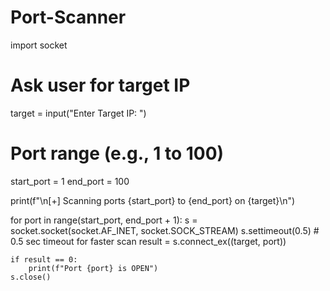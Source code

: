 # Port-Scanner
import socket

# Ask user for target IP
target = input("Enter Target IP: ")

# Port range (e.g., 1 to 100)
start_port = 1
end_port = 100

print(f"\n[+] Scanning ports {start_port} to {end_port} on {target}\n")

for port in range(start_port, end_port + 1):
    s = socket.socket(socket.AF_INET, socket.SOCK_STREAM)
    s.settimeout(0.5)  # 0.5 sec timeout for faster scan
    result = s.connect_ex((target, port))
    
    if result == 0:
        print(f"Port {port} is OPEN")
    s.close()
